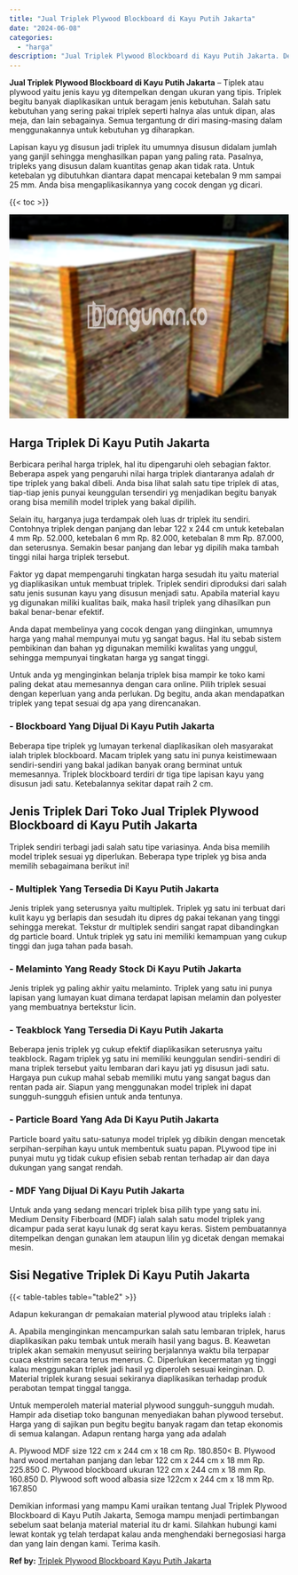 ```yaml
---
title: "Jual Triplek Plywood Blockboard di Kayu Putih Jakarta"
date: "2024-06-08"
categories: 
  - "harga"
description: "Jual Triplek Plywood Blockboard di Kayu Putih Jakarta. Demikian informasi yang mampu Kami uraikan tentang Jual Triplek Plywood Blockboard di Kayu Putih Jakar..."
---
```


**Jual Triplek Plywood Blockboard di Kayu Putih Jakarta** – Tiplek atau plywood yaitu jenis kayu yg ditempelkan dengan ukuran yang tipis. Triplek begitu banyak diaplikasikan untuk beragam jenis kebutuhan. Salah satu kebutuhan yang sering pakai triplek seperti halnya alas untuk dipan, alas meja, dan lain sebagainya. Semua tergantung dr diri masing-masing dalam menggunakannya untuk kebutuhan yg diharapkan.

Lapisan kayu yg disusun jadi triplek itu umumnya disusun didalam jumlah yang ganjil sehingga menghasilkan papan yang paling rata. Pasalnya, tripleks yang disusun dalam kuantitas genap akan tidak rata. Untuk ketebalan yg dibutuhkan diantara dapat mencapai ketebalan 9 mm sampai 25 mm. Anda bisa mengaplikasikannya yang cocok dengan yg dicari.

{{< toc >}}

![Jual Triplek Plywood Blockboard di Kayu Putih Jakarta](/images/jual-triplek-murah-23.png)

## Harga Triplek Di Kayu Putih Jakarta

Berbicara perihal harga triplek, hal itu dipengaruhi oleh sebagian faktor. Beberapa aspek yang pengaruhi nilai harga triplek diantaranya adalah dr tipe triplek yang bakal dibeli. Anda bisa lihat salah satu tipe triplek di atas, tiap-tiap jenis punyai keunggulan tersendiri yg menjadikan begitu banyak orang bisa memilih model triplek yang bakal dipilih.

Selain itu, harganya juga terdampak oleh luas dr triplek itu sendiri. Contohnya triplek dengan panjang dan lebar 122 x 244 cm untuk ketebalan 4 mm Rp. 52.000, ketebalan 6 mm Rp. 82.000, ketebalan 8 mm Rp. 87.000, dan seterusnya. Semakin besar panjang dan lebar yg dipilih maka tambah tinggi nilai harga triplek tersebut.

Faktor yg dapat mempengaruhi tingkatan harga sesudah itu yaitu material yg diaplikasikan untuk membuat triplek. Triplek sendiri diproduksi dari salah satu jenis susunan kayu yang disusun menjadi satu. Apabila material kayu yg digunakan miliki kualitas baik, maka hasil triplek yang dihasilkan pun bakal benar-benar efektif.

Anda dapat membelinya yang cocok dengan yang diinginkan, umumnya harga yang mahal mempunyai mutu yg sangat bagus. Hal itu sebab sistem pembikinan dan bahan yg digunakan memiliki kwalitas yang unggul, sehingga mempunyai tingkatan harga yg sangat tinggi.

Untuk anda yg menginginkan belanja triplek bisa mampir ke toko kami paling dekat atau memesannya dengan cara online. Pilih triplek sesuai dengan keperluan yang anda perlukan. Dg begitu, anda akan mendapatkan triplek yang tepat sesuai dg apa yang direncanakan.

### \- Blockboard Yang Dijual Di Kayu Putih Jakarta

Beberapa tipe triplek yg lumayan terkenal diaplikasikan oleh masyarakat ialah triplek blockboard. Macam triplek yang satu ini punya keistimewaan sendiri-sendiri yang bakal jadikan banyak orang berminat untuk memesannya. Triplek blockboard terdiri dr tiga tipe lapisan kayu yang disusun jadi satu. Ketebalannya sekitar dapat raih 2 cm.

## Jenis Triplek Dari Toko Jual Triplek Plywood Blockboard di Kayu Putih Jakarta

Triplek sendiri terbagi jadi salah satu tipe variasinya. Anda bisa memilih model triplek sesuai yg diperlukan. Beberapa type triplek yg bisa anda memilih sebagaimana berikut ini!

### \- Multiplek Yang Tersedia Di Kayu Putih Jakarta

Jenis triplek yang seterusnya yaitu multiplek. Triplek yg satu ini terbuat dari kulit kayu yg berlapis dan sesudah itu dipres dg pakai tekanan yang tinggi sehingga merekat. Tekstur dr multiplek sendiri sangat rapat dibandingkan dg particle board. Untuk triplek yg satu ini memiliki kemampuan yang cukup tinggi dan juga tahan pada basah.

### \- Melaminto Yang Ready Stock Di Kayu Putih Jakarta

Jenis triplek yg paling akhir yaitu melaminto. Triplek yang satu ini punya lapisan yang lumayan kuat dimana terdapat lapisan melamin dan polyester yang membuatnya bertekstur licin.

### \- Teakblock Yang Tersedia Di Kayu Putih Jakarta

Beberapa jenis triplek yg cukup efektif diaplikasikan seterusnya yaitu teakblock. Ragam triplek yg satu ini memiliki keunggulan sendiri-sendiri di mana triplek tersebut yaitu lembaran dari kayu jati yg disusun jadi satu. Hargaya pun cukup mahal sebab memiliki mutu yang sangat bagus dan rentan pada air. Siapun yang menggunakan model triplek ini dapat sungguh-sungguh efisien untuk anda tentunya.

### \- Particle Board Yang Ada Di Kayu Putih Jakarta

Particle board yaitu satu-satunya model triplek yg dibikin dengan mencetak serpihan-serpihan kayu untuk membentuk suatu papan. PLywood tipe ini punyai mutu yg tidak cukup efisien sebab rentan terhadap air dan daya dukungan yang sangat rendah.

### \- MDF Yang Dijual Di Kayu Putih Jakarta

Untuk anda yang sedang mencari triplek bisa pilih type yang satu ini. Medium Density Fiberboard (MDF) ialah salah satu model triplek yang dicampur pada serat kayu lunak dg serat kayu keras. Sistem pembuatannya ditempelkan dengan gunakan lem ataupun lilin yg dicetak dengan memakai mesin.

## Sisi Negative Triplek Di Kayu Putih Jakarta

{{< table-tables table="table2" >}}

Adapun kekurangan dr pemakaian material plywood atau tripleks ialah :

A. Apabila menginginkan mencampurkan salah satu lembaran triplek, harus diaplikasikan paku tembak untuk meraih hasil yang bagus. B. Keawetan triplek akan semakin menyusut seiiring berjalannya waktu bila terpapar cuaca ekstrim secara terus menerus. C. Diperlukan kecermatan yg tinggi kalau menggunakan triplek jadi hasil yg diperoleh sesuai keinginan. D. Material triplek kurang sesuai sekiranya diaplikasikan terhadap produk perabotan tempat tinggal tangga.

Untuk memperoleh material material plywood sungguh-sungguh mudah. Hampir ada disetiap toko bangunan menyediakan bahan plywood tersebut. Harga yang di sajikan pun begitu begitu banyak ragam dan tetap ekonomis di semua kalangan. Adapun rentang harga yang ada adalah

A. Plywood MDF size 122 cm x 244 cm x 18 cm Rp. 180.850< B. Plywood hard wood mertahan panjang dan lebar 122 cm x 244 cm x 18 mm Rp. 225.850 C. Plywood blockboard ukuran 122 cm x 244 cm x 18 mm Rp. 160.850 D. Plywood soft wood albasia size 122cm x 244 cm x 18 mm Rp. 167.850

Demikian informasi yang mampu Kami uraikan tentang Jual Triplek Plywood Blockboard di Kayu Putih Jakarta, Semoga mampu menjadi pertimbangan sebelum saat belanja material material itu dr kami. Silahkan hubungi kami lewat kontak yg telah terdapat kalau anda menghendaki bernegosiasi harga dan yang lain dengan kami. Terima kasih.

**Ref by:** [Triplek Plywood Blockboard Kayu Putih Jakarta](https://id.wikipedia.org/wiki/Triplek)
